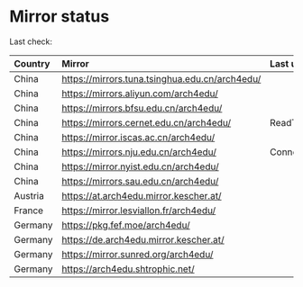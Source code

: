 <script src="./time.js"></script>
# Mirror status
Last check: <script type="text/javascript">localize(1749732754.532344);</script>

|Country|Mirror|Last update|
|:------|:-----|:----------|
|China|https://mirrors.tuna.tsinghua.edu.cn/arch4edu/|<script type="text/javascript">localize(1749710890);</script>|
|China|https://mirrors.aliyun.com/arch4edu/|<script type="text/javascript">localize(1749710890);</script>|
|China|https://mirrors.bfsu.edu.cn/arch4edu/|<script type="text/javascript">localize(1749667668);</script>|
|China|https://mirrors.cernet.edu.cn/arch4edu/|ReadTimeout|
|China|https://mirror.iscas.ac.cn/arch4edu/|<script type="text/javascript">localize(1749667668);</script>|
|China|https://mirrors.nju.edu.cn/arch4edu/|ConnectionError|
|China|https://mirror.nyist.edu.cn/arch4edu/|<script type="text/javascript">localize(1749667668);</script>|
|China|https://mirrors.sau.edu.cn/arch4edu/|<script type="text/javascript">localize(1731653531);</script>|
|Austria|https://at.arch4edu.mirror.kescher.at/|<script type="text/javascript">localize(1749710890);</script>|
|France|https://mirror.lesviallon.fr/arch4edu/|<script type="text/javascript">localize(1749710890);</script>|
|Germany|https://pkg.fef.moe/arch4edu/|<script type="text/javascript">localize(1749710890);</script>|
|Germany|https://de.arch4edu.mirror.kescher.at/|<script type="text/javascript">localize(1749710890);</script>|
|Germany|https://mirror.sunred.org/arch4edu/|<script type="text/javascript">localize(1749710890);</script>|
|Germany|https://arch4edu.shtrophic.net/|<script type="text/javascript">localize(1749667668);</script>|

<script src="./tablefilter/tablefilter.js"></script>
<script src="./table.js"></script>